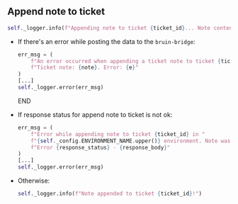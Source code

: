 ## Append note to ticket

```python
self._logger.info(f"Appending note to ticket {ticket_id}... Note contents: {note}")
```

* If there's an error while posting the data to the `bruin-bridge`:
  ```python
  err_msg = (
      f"An error occurred when appending a ticket note to ticket {ticket_id}. "
      f"Ticket note: {note}. Error: {e}"
  )
  [...]
  self._logger.error(err_msg)
  ```
  END

* If response status for append note to ticket is not ok:
  ```python
  err_msg = (
      f"Error while appending note to ticket {ticket_id} in "
      f"{self._config.ENVIRONMENT_NAME.upper()} environment. Note was {note}. Error: "
      f"Error {response_status} - {response_body}"
  )
  [...]
  self._logger.error(err_msg)
  ```
* Otherwise:
  ```python
  self._logger.info(f"Note appended to ticket {ticket_id}!")
  ```